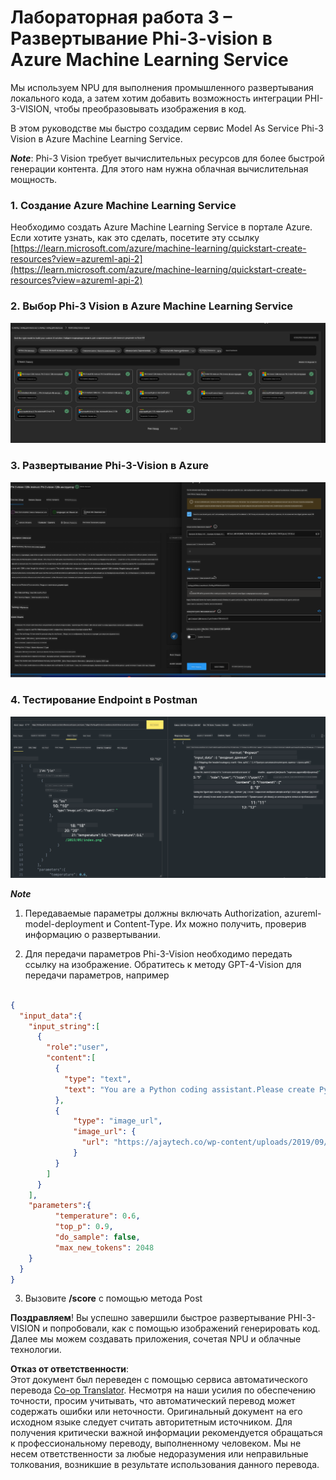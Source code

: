 <!--
CO_OP_TRANSLATOR_METADATA:
{
  "original_hash": "20cb4e6ac1686248e8be913ccf6c2bc2",
  "translation_date": "2025-07-17T04:30:47+00:00",
  "source_file": "md/02.Application/02.Code/Phi3/VSCodeExt/HOL/Apple/03.DeployPhi3VisionOnAzure.md",
  "language_code": "ru"
}
-->
# **Лабораторная работа 3 – Развертывание Phi-3-vision в Azure Machine Learning Service**

Мы используем NPU для выполнения промышленного развертывания локального кода, а затем хотим добавить возможность интеграции PHI-3-VISION, чтобы преобразовывать изображения в код.

В этом руководстве мы быстро создадим сервис Model As Service Phi-3 Vision в Azure Machine Learning Service.

***Note***: Phi-3 Vision требует вычислительных ресурсов для более быстрой генерации контента. Для этого нам нужна облачная вычислительная мощность.


### **1. Создание Azure Machine Learning Service**

Необходимо создать Azure Machine Learning Service в портале Azure. Если хотите узнать, как это сделать, посетите эту ссылку [https://learn.microsoft.com/azure/machine-learning/quickstart-create-resources?view=azureml-api-2](https://learn.microsoft.com/azure/machine-learning/quickstart-create-resources?view=azureml-api-2)


### **2. Выбор Phi-3 Vision в Azure Machine Learning Service**

![Catalog](../../../../../../../../../translated_images/vison_catalog.f979823d5bde8aef2c37a3a9686f6c5d0c521f93730447798ea6fb580091443f.ru.png)


### **3. Развертывание Phi-3-Vision в Azure**


![Deploy](../../../../../../../../../translated_images/vision_deploy.a8114ccd849a957272bf30959bdef166b21a0fac4c4f0129dab0106b97104772.ru.png)


### **4. Тестирование Endpoint в Postman**


![Test](../../../../../../../../../translated_images/vision_test.0b9c1b1d414131d03398c88fc1b79d839e7946c2ae5c9fd170a2894c271e2993.ru.png)


***Note***

1. Передаваемые параметры должны включать Authorization, azureml-model-deployment и Content-Type. Их можно получить, проверив информацию о развертывании.

2. Для передачи параметров Phi-3-Vision необходимо передать ссылку на изображение. Обратитесь к методу GPT-4-Vision для передачи параметров, например

```json

{
  "input_data":{
    "input_string":[
      {
        "role":"user",
        "content":[ 
          {
            "type": "text",
            "text": "You are a Python coding assistant.Please create Python code for image "
          },
          {
              "type": "image_url",
              "image_url": {
                "url": "https://ajaytech.co/wp-content/uploads/2019/09/index.png"
              }
          }
        ]
      }
    ],
    "parameters":{
          "temperature": 0.6,
          "top_p": 0.9,
          "do_sample": false,
          "max_new_tokens": 2048
    }
  }
}

```

3. Вызовите **/score** с помощью метода Post

**Поздравляем**! Вы успешно завершили быстрое развертывание PHI-3-VISION и попробовали, как с помощью изображений генерировать код. Далее мы можем создавать приложения, сочетая NPU и облачные технологии.

**Отказ от ответственности**:  
Этот документ был переведен с помощью сервиса автоматического перевода [Co-op Translator](https://github.com/Azure/co-op-translator). Несмотря на наши усилия по обеспечению точности, просим учитывать, что автоматический перевод может содержать ошибки или неточности. Оригинальный документ на его исходном языке следует считать авторитетным источником. Для получения критически важной информации рекомендуется обращаться к профессиональному переводу, выполненному человеком. Мы не несем ответственности за любые недоразумения или неправильные толкования, возникшие в результате использования данного перевода.